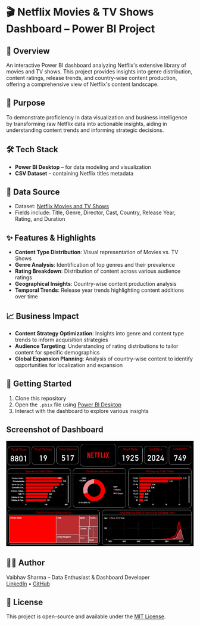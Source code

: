 # 🎬 Netflix Movies & TV Shows Dashboard – Power BI Project

## 📌 Overview
An interactive Power BI dashboard analyzing Netflix's extensive library of movies and TV shows. This project provides insights into genre distribution, content ratings, release trends, and country-wise content production, offering a comprehensive view of Netflix's content landscape.

## 🎯 Purpose
To demonstrate proficiency in data visualization and business intelligence by transforming raw Netflix data into actionable insights, aiding in understanding content trends and informing strategic decisions.

## 🛠️ Tech Stack
- **Power BI Desktop** – for data modeling and visualization
- **CSV Dataset** – containing Netflix titles metadata

## 📂 Data Source
- Dataset: [Netflix Movies and TV Shows](https://www.kaggle.com/datasets/shivamb/netflix-shows)
- Fields include: Title, Genre, Director, Cast, Country, Release Year, Rating, and Duration

## ✨ Features & Highlights
- **Content Type Distribution**: Visual representation of Movies vs. TV Shows
- **Genre Analysis**: Identification of top genres and their prevalence
- **Rating Breakdown**: Distribution of content across various audience ratings
- **Geographical Insights**: Country-wise content production analysis
- **Temporal Trends**: Release year trends highlighting content additions over time

## 📈 Business Impact
- **Content Strategy Optimization**: Insights into genre and content type trends to inform acquisition strategies
- **Audience Targeting**: Understanding of rating distributions to tailor content for specific demographics
- **Global Expansion Planning**: Analysis of country-wise content to identify opportunities for localization and expansion

## 🚀 Getting Started
1. Clone this repository
2. Open the `.pbix` file using [Power BI Desktop](https://powerbi.microsoft.com/desktop/)
3. Interact with the dashboard to explore various insights

## Screenshot of Dashboard

![Netflix Power BI Dashboard](https://github.com/vaisharma16/Netflix-Content-Analytics-Dashboard/blob/main/Netflix%20BI%20Dashboard.png)

## 👨‍💻 Author
Vaibhav Sharma – Data Enthusiast & Dashboard Developer  
[LinkedIn](https://www.linkedin.com/in/vaibhavsharma16/) • [GitHub](https://github.com/vaisharma16)

## 📝 License
This project is open-source and available under the [MIT License](LICENSE).
